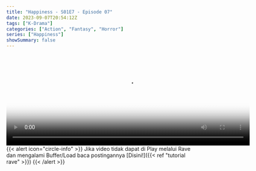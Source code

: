 ```yaml
---
title: "Happiness - S01E7 - Episode 07"
date: 2023-09-07T20:54:12Z
tags: ["K-Drama"]
categories: ["Action", "Fantasy", "Horror"]
series: ["Happiness"]
showSummary: false
---
```


<video id="video-2" 
class="art-preview lazy video-js vjs-default-skin vjs-big-play-centered" 
controls preload="auto" 
width="640" 
height="240" 
poster="https://www.themoviedb.org/t/p/original/aM4t5FyuIkkpw2Jq8AM763W3FHJ.jpg" 
data-setup='{ "example_option": true, "width": "auto", "height": "auto", "techOrder": ["html5","flash"] }' 
onseeked="true"> <source src="https://kp3d-my.sharepoint.com/personal/ryoo_kp3d_onmicrosoft_com/_layouts/15/download.aspx?share=Eb9aXyBXZGxMuctiylyoc7wBlOZF9i2vcaHagiBnCLkogQ" type='video/mp4'>
</video>
<br>
{{< alert icon="circle-info" >}}
Jika video tidak dapat di Play melalui Rave dan mengalami Buffer/Load baca postingannya [Disini!]({{< ref "tutorial rave" >}})
{{< /alert >}}

